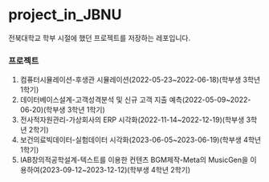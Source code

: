 # project_in_JBNU

전북대학교 학부 시절에 했던 프로젝트를 저장하는 레포입니다.

### 프로젝트

1. 컴퓨터시뮬레이션-후생관 시뮬레이션(2022-05-23~2022-06-18)(학부생 3학년 1학기)
2. 데이터베이스설계-고객성격분석 및 신규 고객 지출 예측(2022-05-09~2022-06-20)(학부생 3학년 1학기)
3. 전사적자원관리-가상회사의 ERP 시각화(2022-11-14~2022-12-19)(학부생 3학년 2학기)
4. 보건의료빅데이터-실험데이터 시각화(2023-06-05~2023-06-19)(학부생 4학년 1학기)
5. IAB창의적공학설계-텍스트를 이용한 컨텐츠 BGM제작-Meta의 MusicGen을 이용하여(2023-09-12~2023-12-12)(학부생 4학년 2학기)

